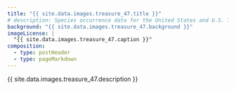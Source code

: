 ```yaml
---
title: "{{ site.data.images.treasure_47.title }}"
# description: Species occurrence data for the United States and U.S. Territories.
background: "{{ site.data.images.treasure_47.background }}"
imageLicense: |
  "{{ site.data.images.treasure_47.caption }}"
composition:
  - type: postHeader
  - type: pageMarkdown
---
```


{{ site.data.images.treasure_47.description }}